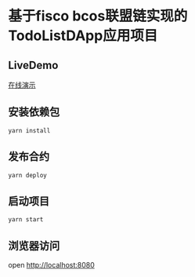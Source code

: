 # 基于fisco bcos联盟链实现的TodoListDApp应用项目

## LiveDemo

[在线演示](http://bcos.hackdapp.com)

## 安装依赖包

```
yarn install
```

## 发布合约

```
yarn deploy
```

## 启动项目

```
yarn start
```

## 浏览器访问

open <http://localhost:8080>
